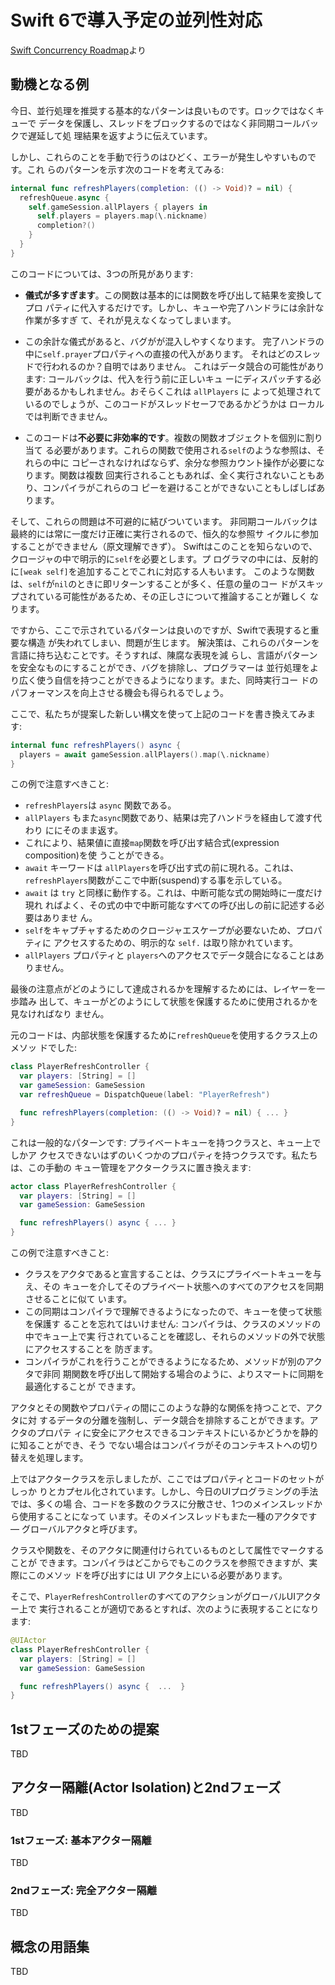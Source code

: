 # Swift 6で導入予定の並列性対応

[Swift Concurrency Roadmap](https://forums.swift.org/t/swift-concurrency-roadmap/41611)より

## 動機となる例

今日、並行処理を推奨する基本的なパターンは良いものです。ロックではなくキューで
データを保護し、スレッドをブロックするのではなく非同期コールバックで遅延して処
理結果を返すように伝えています。

しかし、これらのことを手動で行うのはひどく、エラーが発生しやすいものです。これ
らのパターンを示す次のコードを考えてみる:

```swift
internal func refreshPlayers(completion: (() -> Void)? = nil) {
  refreshQueue.async {
    self.gameSession.allPlayers { players in
      self.players = players.map(\.nickname)
      completion?()
    }
  }
}
```

このコードについては、3つの所見があります:

* **儀式が多すぎます**。この関数は基本的には関数を呼び出して結果を変換してプロ
  パティに代入するだけです。しかし、キューや完了ハンドラには余計な作業が多すぎ
  て、それが見えなくなってしまいます。

* この余計な儀式があると、バグがが混入しやすくなります。
  完了ハンドラの中に`self.prayer`プロパティへの直接の代入があります。
  それはどのスレッドで行われるのか？自明ではありません。
  これはデータ競合の可能性があります: コールバックは、代入を行う前に正しいキュ
  ーにディスパッチする必要があるかもしれません。おそらくこれは `allPlayers` に
  よって処理されているのでしょうが、このコードがスレッドセーフであるかどうかは
  ローカルでは判断できません。

* このコードは**不必要に非効率的です**。複数の関数オブジェクトを個別に割り当て
  る必要があります。これらの関数で使用される`self`のような参照は、それらの中に
  コピーされなければならず、余分な参照カウント操作が必要になります。関数は複数
  回実行されることもあれば、全く実行されないこともあり、コンパイラがこれらのコ
  ピーを避けることができないこともしばしばあります。

そして、これらの問題は不可避的に結びついています。
非同期コールバックは最終的には常に一度だけ正確に実行されるので、恒久的な参照サ
イクルに参加することができません（原文理解できず）。
Swiftはこのことを知らないので、クロージャの中で明示的に`self`を必要とします。プ
ログラマの中には、反射的に`[weak self]`を追加することでこれに対応する人もいます。
このような関数は、`self`が`nil`のときに即リターンすることが多く、任意の量のコー
ドがスキップされている可能性があるため、その正しさについて推論することが難しく
なります。

ですから、ここで示されているパターンは良いのですが、Swiftで表現すると重要な構造
が失われてしまい、問題が生じます。
解決策は、これらのパターンを言語に持ち込むことです。そうすれば、陳腐な表現を減
らし、言語がパターンを安全なものにすることができ、バグを排除し、プログラマーは
並行処理をより広く使う自信を持つことができるようになります。また、同時実行コー
ドのパフォーマンスを向上させる機会も得られるでしょう。

ここで、私たちが提案した新しい構文を使って上記のコードを書き換えてみます:

```swift
internal func refreshPlayers() async {
  players = await gameSession.allPlayers().map(\.nickname)
}
```

この例で注意すべきこと:

* `refreshPlayers`は `async` 関数である。
* `allPlayers` もまた`async`関数であり、結果は完了ハンドラを経由して渡す代わり
  ににそのまま返す。
* これにより、結果値に直接`map`関数を呼び出す結合式(expression composition)を使
  うことができる。
* `await` キーワードは `allPlayers`を呼び出す式の前に現れる。これは、
  `refreshPlayers`関数がここで中断(suspend)する事を示している。
* `await` は `try` と同様に動作する。これは、中断可能な式の開始時に一度だけ現れ
  ればよく、その式の中で中断可能なすべての呼び出しの前に記述する必要はありませ
  ん。
* `self`をキャプチャするためのクロージャエスケープが必要ないため、プロパティに
  アクセスするための、明示的な `self.` は取り除かれています。
* `allPlayers` プロパティと `players`へのアクセスでデータ競合になることはありません。

最後の注意点がどのようにして達成されるかを理解するためには、レイヤーを一歩踏み
出して、キューがどのようにして状態を保護するために使用されるかを見なければなり
ません。

元のコードは、内部状態を保護するために`refreshQueue`を使用するクラス上のメソッ
ドでした:

```swift
class PlayerRefreshController {
  var players: [String] = []
  var gameSession: GameSession
  var refreshQueue = DispatchQueue(label: "PlayerRefresh")

  func refreshPlayers(completion: (() -> Void)? = nil) { ... }
}
```

これは一般的なパターンです: プライベートキューを持つクラスと、キュー上でしかア
クセスできないはずのいくつかのプロパティを持つクラスです。私たちは、この手動の
キュー管理をアクタークラスに置き換えます:

```swift
actor class PlayerRefreshController {
  var players: [String] = []
  var gameSession: GameSession

  func refreshPlayers() async { ... }
}
```

この例で注意すべきこと:

* クラスをアクタであると宣言することは、クラスにプライベートキューを与え、その
  キューを介してそのプライベート状態へのすべてのアクセスを同期させることに似て
  います。
* この同期はコンパイラで理解できるようになったので、キューを使って状態を保護す
  ることを忘れてはいけません: コンパイラは、クラスのメソッドの中でキュー上で実
  行されていることを確認し、それらのメソッドの外で状態にアクセスすることを
  防ぎます。
* コンパイラがこれを行うことができるようになるため、メソッドが別のアクタで非同
  期関数を呼び出して開始する場合のように、よりスマートに同期を最適化することが
  できます。

アクタとその関数やプロパティの間にこのような静的な関係を持つことで、アクタに対
するデータの分離を強制し、データ競合を排除することができます。アクタのプロパテ
ィに安全にアクセスできるコンテキストにいるかどうかを静的に知ることができ、そう
でない場合はコンパイラがそのコンテキストへの切り替えを処理します。

上ではアクタークラスを示しましたが、ここではプロパティとコードのセットがしっか
りとカプセル化されています。しかし、今日のUIプログラミングの手法では、多くの場
合、コードを多数のクラスに分散させ、1つのメインスレッドから使用することになって
います。そのメインスレッドもまた一種のアクタです — グローバルアクタと呼びます。

クラスや関数を、そのアクタに関連付けられているものとして属性でマークすることが
できます。コンパイラはどこからでもこのクラスを参照できますが、実際にこのメソッ
ドを呼び出すには UI アクタ上にいる必要があります。

そこで、`PlayerRefreshController`のすべてのアクションがグローバルUIアクター上で
実行されることが適切であるとすれば、次のように表現することになります:

```swift
@UIActor
class PlayerRefreshController {
  var players: [String] = []
  var gameSession: GameSession

  func refreshPlayers() async {  ...  }
}
```

## 1stフェーズのための提案

TBD

## アクター隔離(Actor Isolation)と2ndフェーズ

TBD

### 1stフェーズ: 基本アクター隔離

TBD

### 2ndフェーズ: 完全アクター隔離

TBD

## 概念の用語集

TBD
